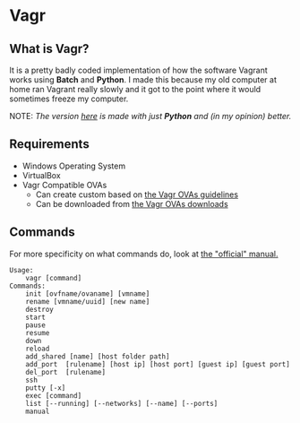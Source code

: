 # Vagr
## What is Vagr?
It is a pretty badly coded implementation of how the software Vagrant works using **Batch** and **Python**. I made this because my old computer at home ran Vagrant really slowly and it got to the point where it would sometimes freeze my computer. 

NOTE: *The version [here](https://github.com/aaronlam1004/vagr-definitive) is made with just **Python** and (in my opinion) better.*
## Requirements
- Windows Operating System
- VirtualBox
- Vagr Compatible OVAs
    -  Can create custom based on [the Vagr OVAs guidelines](https://github.com/aaronlam1004/vagr/blob/master/ovas/vagr_ovas_notes.txt)
    -  Can be downloaded from [the Vagr OVAs downloads](https://mega.nz/#F!fslWECaS!ff9DvPb9DRk7nIcA85ZNLQ)
## Commands
For more specificity on what commands do, look at [the "official" manual.](https://github.com/aaronlam1004/vagr/blob/master/vagr_manual)
```
Usage:
    vagr [command]
Commands:
    init [ovfname/ovaname] [vmname]
    rename [vmname/uuid] [new name]
    destroy 
    start     
    pause 
    resume    
    down      	
    reload    
    add_shared [name] [host folder path]
    add_port  [rulename] [host ip] [host port] [guest ip] [guest port]
    del_port  [rulename]
    ssh
    putty [-x]
    exec [command] 
    list [--running] [--networks] [--name] [--ports] 
    manual
```
